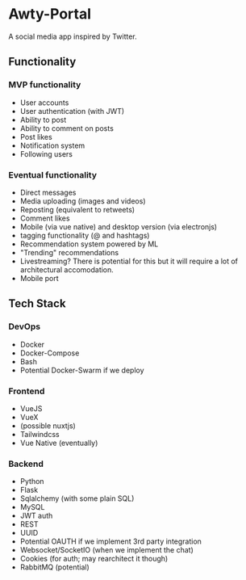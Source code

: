 # Awty-Portal

A social media app inspired by Twitter.

## Functionality

### MVP functionality

  - User accounts
  - User authentication (with JWT)
  - Ability to post
  - Ability to comment on posts
  - Post likes
  - Notification system
  - Following users

### Eventual functionality

  - Direct messages
  - Media uploading (images and videos)
  - Reposting (equivalent to retweets)
  - Comment likes
  - Mobile (via vue native) and desktop version (via electronjs)
  - tagging functionality (@ and hashtags)
  - Recommendation system powered by ML
  - "Trending" recommendations
  - Livestreaming? There is potential for this but it will require a lot of architectural accomodation.
  - Mobile port

## Tech Stack

### DevOps 

  - Docker
  - Docker-Compose
  - Bash
  - Potential Docker-Swarm if we deploy
  
### Frontend
  
  - VueJS
  - VueX
  - (possible nuxtjs)
  - Tailwindcss
  - Vue Native (eventually)

### Backend

  - Python
  - Flask
  - Sqlalchemy (with some plain SQL)
  - MySQL
  - JWT auth
  - REST
  - UUID
  - Potential OAUTH if we implement 3rd party integration
  - Websocket/SocketIO (when we implement the chat)
  - Cookies (for auth; may rearchitect it though)
  - RabbitMQ (potential)
